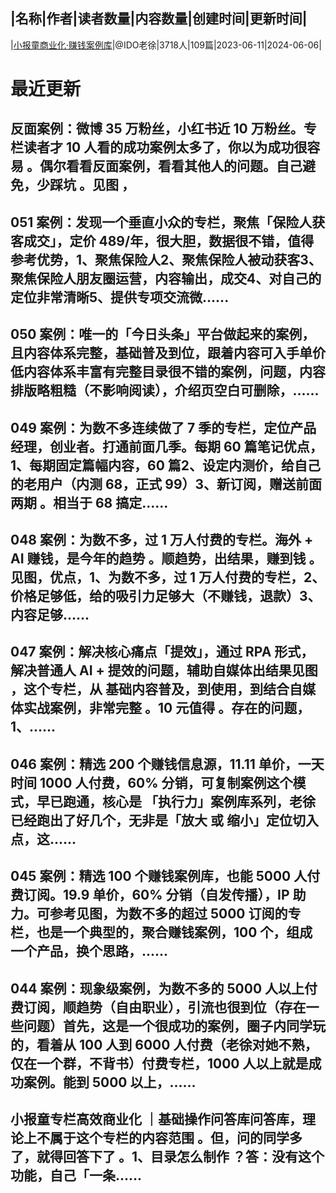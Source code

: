 |名称|作者|读者数量|内容数量|创建时间|更新时间|
---
|[小报童商业化·赚钱案例库](https://xiaobot.net/p/xbt?refer=0b133df9-27dc-423b-8101-639049001c13)|@IDO老徐|3718人|109篇|2023-06-11|2024-06-06|

# 最近更新
## 反面案例：微博 35 万粉丝，小红书近 10 万粉丝。专栏读者才 10 人看的成功案例太多了，你以为成功很容易 。偶尔看看反面案例，看看其他人的问题。自己避免，少踩坑 。见图 ，
## 051 案例：发现一个垂直小众的专栏，聚焦「保险人获客成交」，定价 489/年，很大胆，数据很不错，值得参考优势，1、聚焦保险人2、聚焦保险人被动获客3、聚焦保险人朋友圈运营，内容输出，成交4、对自己的定位非常清晰5、提供专项交流微......
## 050 案例：唯一的「今日头条」平台做起来的案例，且内容体系完整，基础普及到位，跟着内容可入手单价低内容体系丰富有完整目录很不错的案例，问题，内容排版略粗糙（不影响阅读），介绍页空白可删除，......
## 049 案例：为数不多连续做了 7 季的专栏，定位产品经理，创业者。打通前面几季。每期 60 篇笔记优点，1、每期固定篇幅内容，60 篇2、设定内测价，给自己的老用户（内测 68，正式 99）3、新订阅，赠送前面两期 。相当于 68 搞定......
## 048 案例：为数不多，过 1 万人付费的专栏。海外 + AI 赚钱，是今年的趋势 。顺趋势，出结果，赚到钱 。见图，优点，1、为数不多，过 1 万人付费的专栏，2、价格足够低，给的吸引力足够大（不赚钱，退款）3、内容足够......
## 047 案例：解决核心痛点「提效」，通过 RPA 形式，解决普通人 AI + 提效的问题，辅助自媒体出结果见图 ，这个专栏，从 基础内容普及，到使用，到结合自媒体实战案例，非常完整 。10 元值得 。存在的问题，1、......
## 046 案例：精选 200 个赚钱信息源，11.11 单价，一天时间 1000 人付费，60% 分销，可复制案例这个模式，早已跑通，核心是 「执行力」案例库系列，老徐已经跑出了好几个，无非是「放大 或 缩小」定位切入点，这......
## 045 案例：精选 100 个赚钱案例库，也能 5000 人付费订阅。19.9 单价，60% 分销（自发传播），IP 助力。可参考见图，为数不多的超过 5000 订阅的专栏，也是一个典型的，聚合赚钱案例，100 个，组成一个产品，换个思路，......
## 044 案例：现象级案例，为数不多的 5000 人以上付费订阅，顺趋势（自由职业），引流也很到位（存在一些问题）首先，这是一个很成功的案例，圈子内同学玩的，看着从 100 人到 6000 人付费（老徐对她不熟，仅在一个群，不背书）付费专栏，1000 人以上就是成功案例。能到 5000 以上，......
## 小报童专栏高效商业化 ｜基础操作问答库问答库，理论上不属于这个专栏的内容范围 。但，问的同学多了，就得回答下了 。1、目录怎么制作 ？答：没有这个功能，自己「一条......

